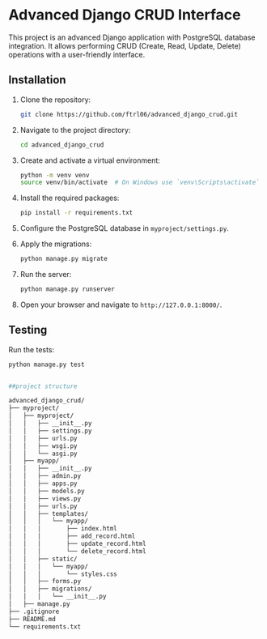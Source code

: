 # Advanced Django CRUD Interface

This project is an advanced Django application with PostgreSQL database integration. It allows performing CRUD (Create, Read, Update, Delete) operations with a user-friendly interface.

## Installation

1. Clone the repository:
    ```bash
    git clone https://github.com/ftrl06/advanced_django_crud.git
    ```

2. Navigate to the project directory:
    ```bash
    cd advanced_django_crud
    ```

3. Create and activate a virtual environment:
    ```bash
    python -m venv venv
    source venv/bin/activate  # On Windows use `venv\Scripts\activate`
    ```

4. Install the required packages:
    ```bash
    pip install -r requirements.txt
    ```

5. Configure the PostgreSQL database in `myproject/settings.py`.

6. Apply the migrations:
    ```bash
    python manage.py migrate
    ```

7. Run the server:
    ```bash
    python manage.py runserver
    ```

8. Open your browser and navigate to `http://127.0.0.1:8000/`.

## Testing

Run the tests:
```bash
python manage.py test


##project structure

advanced_django_crud/
├── myproject/
│   ├── myproject/
│   │   ├── __init__.py
│   │   ├── settings.py
│   │   ├── urls.py
│   │   ├── wsgi.py
│   │   └── asgi.py
│   ├── myapp/
│   │   ├── __init__.py
│   │   ├── admin.py
│   │   ├── apps.py
│   │   ├── models.py
│   │   ├── views.py
│   │   ├── urls.py
│   │   ├── templates/
│   │   │   └── myapp/
│   │   │       ├── index.html
│   │   │       ├── add_record.html
│   │   │       ├── update_record.html
│   │   │       └── delete_record.html
│   │   ├── static/
│   │   │   └── myapp/
│   │   │       └── styles.css
│   │   ├── forms.py
│   │   ├── migrations/
│   │   │   └── __init__.py
│   ├── manage.py
├── .gitignore
├── README.md
└── requirements.txt

